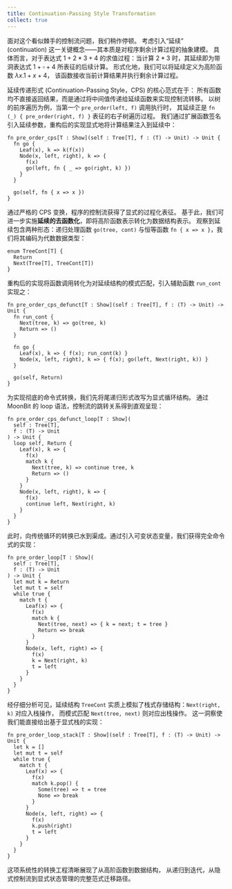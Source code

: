```yaml
---
title: Continuation-Passing Style Transformation
collect: true
---
```


面对这个看似棘手的控制流问题，我们稍作停顿。
考虑引入“延续” (continuation) 这一关键概念——其本质是对程序剩余计算过程的抽象建模。
具体而言，对于表达式 $1 + 2 * 3 + 4$ 的求值过程：当计算 $2 * 3$ 时，其延续即为带洞表达式 $1 + \square + 4$ 所表征的后续计算。
形式化地，我们可以将延续定义为高阶函数 $\lambda x. 1 + x + 4$，
该函数接收当前计算结果并执行剩余计算过程。

延续传递形式 (Continuation-Passing Style，CPS) 的核心范式在于：
所有函数均不直接返回结果，而是通过将中间值传递给延续函数来实现控制流转移。
以树的前序遍历为例，当第一个 `pre_order(left, f)` 调用执行时，
其延续正是 `fn (_) { pre_order(right, f) }` 表征的右子树遍历过程。
我们通过扩展函数签名引入延续参数，重构后的实现显式地将计算结果注入到延续中：

```moonbit
fn pre_order_cps[T : Show](self : Tree[T], f : (T) -> Unit) -> Unit {
  fn go {
    Leaf(x), k => k(f(x))
    Node(x, left, right), k => {
      f(x)
      go(left, fn { _ => go(right, k) })
    }
  }

  go(self, fn { x => x })
}
```

通过严格的 CPS 变换，程序的控制流获得了显式的过程化表征。
基于此，我们可进一步实施**延续的去函数化**，即将高阶函数表示转化为数据结构表示。
观察到延续包含两种形态：递归处理函数 `go(tree, cont)` 与恒等函数 `fn { x => x }`，我们将其编码为代数数据类型：

```moonbit
enum TreeCont[T] {
  Return
  Next(Tree[T], TreeCont[T])
}
```

重构后的实现将函数调用转化为对延续结构的模式匹配，引入辅助函数 `run_cont` 实现之：

```moonbit
fn pre_order_cps_defunct[T : Show](self : Tree[T], f : (T) -> Unit) -> Unit {
  fn run_cont {
    Next(tree, k) => go(tree, k)
    Return => ()
  }

  fn go {
    Leaf(x), k => { f(x); run_cont(k) }
    Node(x, left, right), k => { f(x); go(left, Next(right, k)) }
  }

  go(self, Return)
}
```

为实现彻底的命令式转换，我们先将尾递归形式改写为显式循环结构。
通过 MoonBit 的 loop 语法，控制流的跳转关系得到直观呈现：

```moonbit
fn pre_order_cps_defunct_loop[T : Show](
  self : Tree[T],
  f : (T) -> Unit
) -> Unit {
  loop self, Return {
    Leaf(x), k => {
      f(x)
      match k {
        Next(tree, k) => continue tree, k
        Return => ()
      }
    }
    Node(x, left, right), k => {
      f(x)
      continue left, Next(right, k)
    }
  }
}
```

此时，向传统循环的转换已水到渠成。通过引入可变状态变量，我们获得完全命令式的实现：

```moonbit
fn pre_order_loop[T : Show](
  self : Tree[T],
  f : (T) -> Unit
) -> Unit {
  let mut k = Return
  let mut t = self
  while true {
    match t {
      Leaf(x) => {
        f(x)
        match k {
          Next(tree, next) => { k = next; t = tree }
          Return => break
        }
      }
      Node(x, left, right) => {
        f(x)
        k = Next(right, k)
        t = left
      }
    }
  }
}
```

经仔细分析可见，延续结构 `TreeCont` 实质上模拟了栈式存储结构：`Next(right, k)` 对应入栈操作，
而模式匹配 `Next(tree, next)` 则对应出栈操作。
这一洞察使我们能直接给出基于显式栈的实现：

```moonbit 
fn pre_order_loop_stack[T : Show](self : Tree[T], f : (T) -> Unit) -> Unit {
  let k = []
  let mut t = self
  while true {
    match t {
      Leaf(x) => {
        f(x)
        match k.pop() {
          Some(tree) => t = tree
          None => break
        }
      }
      Node(x, left, right) => {
        f(x)
        k.push(right)
        t = left
      }
    }
  }
}
```

这项系统性的转换工程清晰展现了从高阶函数到数据结构，
从递归到迭代，从隐式控制流到显式状态管理的完整范式迁移路径。
